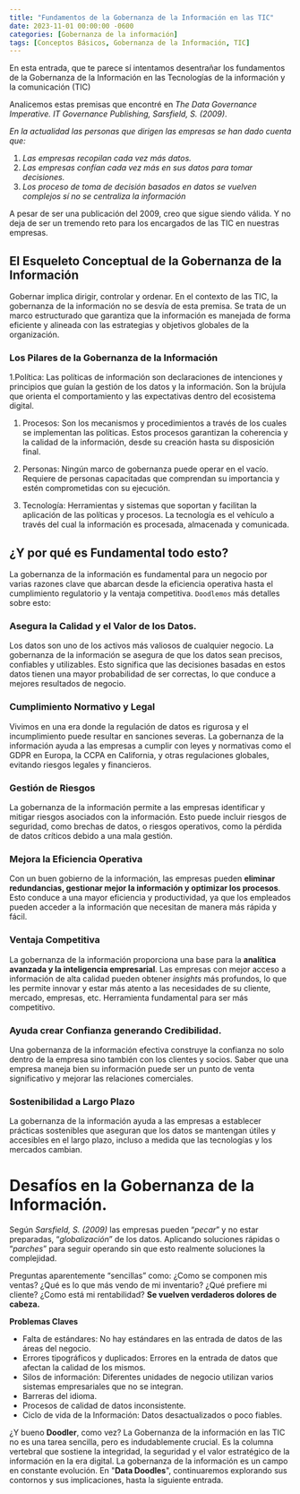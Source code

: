 ```yaml
---
title: "Fundamentos de la Gobernanza de la Información en las TIC"
date: 2023-11-01 00:00:00 -0600
categories: [Gobernanza de la información]
tags: [Conceptos Básicos, Gobernanza de la Información, TIC]
---
```


En esta entrada,  que te parece sí intentamos desentrañar los fundamentos de la Gobernanza de la Información en las Tecnologías de la información y la comunicación (TIC) 

Analicemos estas premisas que encontré en _The Data Governance Imperative. IT Governance Publishing,  Sarsfield, S. (2009)_.

_En la actualidad las personas que dirigen las empresas se han dado cuenta que:_

1. _Las empresas recopilan cada vez más datos._
1. _Las empresas confían cada vez más en sus datos para tomar decisiones._
1. _Los proceso de toma de decisión basados en datos se vuelven complejos sí no se centraliza la información_

A pesar de ser una publicación del 2009, creo que sigue siendo válida. Y no deja de ser un tremendo reto para los encargados de las TIC en nuestras empresas. 

## El Esqueleto Conceptual de la Gobernanza de la Información
Gobernar implica dirigir, controlar y ordenar. En el contexto de las TIC, la gobernanza de la información no se desvía de esta premisa. Se trata de un marco estructurado que garantiza que la información es manejada de forma eficiente y alineada con las estrategias y objetivos globales de la organización.

### Los Pilares de la Gobernanza de la Información

1.Política: Las políticas de información son declaraciones de intenciones y principios que guían la gestión de los datos y la información. Son la brújula que orienta el comportamiento y las expectativas dentro del ecosistema digital.

1. Procesos: Son los mecanismos y procedimientos a través de los cuales se implementan las políticas. Estos procesos garantizan la coherencia y la calidad de la información, desde su creación hasta su disposición final.

1. Personas: Ningún marco de gobernanza puede operar en el vacío. Requiere de personas capacitadas que comprendan su importancia y estén comprometidas con su ejecución.

1. Tecnología: Herramientas y sistemas que soportan y facilitan la aplicación de las políticas y procesos. La tecnología es el vehículo a través del cual la información es procesada, almacenada y comunicada.

## ¿Y por qué es Fundamental todo esto?
La gobernanza de la información es fundamental para un negocio por varias razones clave que abarcan desde la eficiencia operativa hasta el cumplimiento regulatorio y la ventaja competitiva. `Doodlemos` más detalles sobre esto:

### Asegura la Calidad y el Valor de los Datos.
Los datos son uno de los activos más valiosos de cualquier negocio. La gobernanza de la información se asegura de que los datos sean precisos, confiables y utilizables. Esto significa que las decisiones basadas en estos datos tienen una mayor probabilidad de ser correctas, lo que conduce a mejores resultados de negocio.

### Cumplimiento Normativo y Legal
Vivimos en una era donde la regulación de datos es rigurosa y el incumplimiento puede resultar en sanciones severas. La gobernanza de la información ayuda a las empresas a cumplir con leyes y normativas como el GDPR en Europa, la CCPA en California, y otras regulaciones globales, evitando riesgos legales y financieros.

### Gestión de Riesgos
La gobernanza de la información permite a las empresas identificar y mitigar riesgos asociados con la información. Esto puede incluir riesgos de seguridad, como brechas de datos, o riesgos operativos, como la pérdida de datos críticos debido a una mala gestión.

### Mejora la Eficiencia Operativa
Con un buen gobierno de la información, las empresas pueden **eliminar redundancias, gestionar mejor la información y optimizar los procesos**. Esto conduce a una mayor eficiencia y productividad, ya que los empleados pueden acceder a la información que necesitan de manera más rápida y fácil.

### Ventaja Competitiva
La gobernanza de la información proporciona una base para la **analítica avanzada y la inteligencia empresarial**. Las empresas con mejor acceso a información de alta calidad pueden obtener _insights_ más profundos, lo que les permite innovar y estar más atento a las necesidades de su cliente, mercado,  empresas, etc. Herramienta fundamental para ser más competitivo.

### Ayuda crear Confianza generando Credibilidad.
Una gobernanza de la información efectiva construye la confianza no solo dentro de la empresa sino también con los clientes y socios. Saber que una empresa maneja bien su información puede ser un punto de venta significativo y mejorar las relaciones comerciales.

### Sostenibilidad a Largo Plazo
La gobernanza de la información ayuda a las empresas a establecer prácticas sostenibles que aseguran que los datos se mantengan útiles y accesibles en el largo plazo, incluso a medida que las tecnologías y los mercados cambian.

# Desafíos en la Gobernanza de la Información.

Según _Sarsfield, S. (2009)_ las empresas pueden “_pecar_” y no estar preparadas, “_globalización_” de los datos. Aplicando soluciones rápidas o “_parches_” para seguir operando sin que esto realmente soluciones la complejidad.

Preguntas aparentemente “sencillas” como: ¿Como se componen mis ventas? ¿Qué es lo que más vendo de mi inventario? ¿Qué prefiere mi cliente? ¿Como está mi rentabilidad? **Se vuelven verdaderos dolores de cabeza.**

**Problemas Claves**

-	Falta de estándares: No hay estándares en las entrada de datos de las áreas del negocio.
-	Errores tipográficos y duplicados: Errores en la entrada de datos que afectan la calidad de los mismos.
-	Silos de información: Diferentes unidades de negocio utilizan varios sistemas empresariales que no se integran.
-	Barreras del idioma.
-	Procesos de calidad de datos inconsistente.
-	Ciclo de vida de la Información: Datos desactualizados o poco fiables.

¿Y bueno **Doodler**, como vez? La Gobernanza de la información en las TIC no es una tarea sencilla, pero es indudablemente crucial. Es la columna vertebral que sostiene la integridad, la seguridad y el valor estratégico de la información en la era digital. La gobernanza de la información es un campo en constante evolución. En "**Data Doodles**", continuaremos explorando sus contornos y sus implicaciones, hasta la siguiente entrada.
